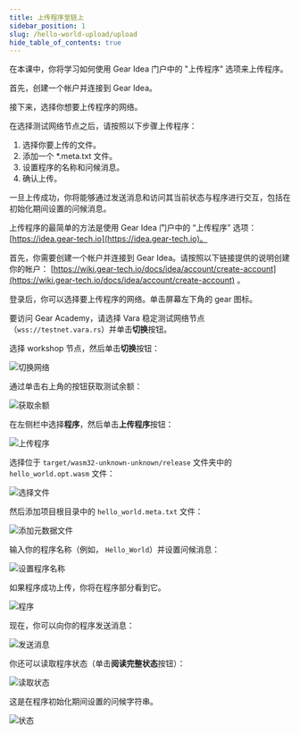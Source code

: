 ```yaml
---
title: 上传程序至链上
sidebar_position: 1
slug: /hello-world-upload/upload
hide_table_of_contents: true
---
```


在本课中，你将学习如何使用 Gear Idea 门户中的 "上传程序" 选项来上传程序。

首先，创建一个帐户并连接到 Gear Idea。

接下来，选择你想要上传程序的网络。

在选择测试网络节点之后，请按照以下步骤上传程序：

  1. 选择你要上传的文件。
  2. 添加一个 *.meta.txt 文件。
  3. 设置程序的名称和问候消息。
  4. 确认上传。

一旦上传成功，你将能够通过发送消息和访问其当前状态与程序进行交互，包括在初始化期间设置的问候消息。

上传程序的最简单的方法是使用 Gear Idea 门户中的 “上传程序” 选项： [https://idea.gear-tech.io](https://idea.gear-tech.io)。

首先，你需要创建一个帐户并连接到 Gear Idea。请按照以下链接提供的说明创建你的帐户： [https://wiki.gear-tech.io/docs/idea/account/create-account](https://wiki.gear-tech.io/docs/idea/account/create-account) 。

登录后，你可以选择要上传程序的网络。单击屏幕左下角的 gear 图标。

要访问 Gear Academy，请选择 Vara 稳定测试网络节点（`wss://testnet.vara.rs`）并单击**切换**按钮。

选择 workshop 节点，然后单击**切换**按钮：

![切换网络](/img/08/switch-network.png)

通过单击右上角的按钮获取测试余额：

![获取余额](/img/08/get-balance.jpg)

在左侧栏中选择**程序**，然后单击**上传程序**按钮：

![上传程序](/img/08/upload-program.jpg)

选择位于 `target/wasm32-unknown-unknown/release` 文件夹中的` hello_world.opt.wasm` 文件：

![选择文件](/img/08/choose-file.jpg)

然后添加项目根目录中的 `hello_world.meta.txt` 文件：

![添加元数据文件](/img/08/add-meta-file.jpg)

输入你的程序名称（例如， `Hello_World`）并设置问候消息：

![设置程序名称](/img/08/set-program-name.jpg)

如果程序成功上传，你将在程序部分看到它。

![程序](/img/08/programs.jpg)

现在，你可以向你的程序发送消息：

![发送消息](/img/08/send-message.jpg)

你还可以读取程序状态（单击**阅读完整状态**按钮）：

![读取状态](/img/08/read-state.jpg)

这是在程序初始化期间设置的问候字符串。

![状态](/img/08/state.jpg)
